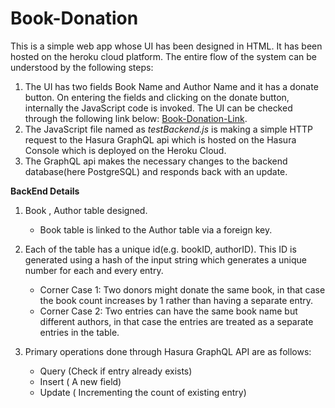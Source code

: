 # Book-Donation

This is a simple web app whose UI has been designed in HTML. It has been hosted on the heroku cloud platform. The entire flow of the system can be understood by the following steps:
1) The UI has two fields Book Name and Author Name and it has a donate button. On entering the fields and clicking on the donate button, internally the JavaScript code is invoked. The UI can be checked through the following link below:
 [Book-Donation-Link](https://shubharthi.herokuapp.com).
2) The JavaScript file named as *testBackend.js* is making a simple HTTP request to the Hasura GraphQL api which is hosted on the Hasura Console which is deployed on the Heroku Cloud.
3) The GraphQL api makes the necessary changes to the backend database(here PostgreSQL) and responds back with an update.

**BackEnd Details** 

1) Book , Author table designed.
   - Book table is linked to the Author table via a foreign key.
  
2) Each of the table has a unique id(e.g. bookID, authorID). This ID is generated using a hash of the input string which generates a unique number for each and every entry.
   - Corner Case 1: Two donors might donate the same book, in that case the book count increases by 1 rather than having a separate entry.
   - Corner Case 2: Two entries can have the same book name but different authors, in that case the entries are treated as a separate entries in the table.
  
3) Primary operations done through Hasura GraphQL API are as follows:
   * Query  (Check if entry already exists)
   * Insert ( A new field)
   * Update ( Incrementing the count of existing entry)

